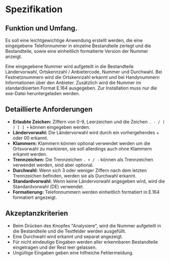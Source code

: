 # Spezifikation

## Funktion und Umfang.
Es soll eine leichtgewichtige Anwendung erstellt werden, die eine eingegebene Telefonnummer in einzelne Bestandteile zerlegt und die Bestandteile, sowie eine einheitlich formatierte Version der Nummer anzeigt.

Eine eingegebene Nummer wird aufgeteilt in die Bestandteile Ländervorwahl, Ortskennzahl / Anbietercode, Nummer und Durchwahl. Bei Festnetznummern wird die Ortskennzahl erkannt und bei Handynummern Informationen über den Anbieter. Zusätzlich wird die Nummer im standardisierten Format E.164 ausgegeben. Zur Installation muss nur die exe-Datei heruntergeladen werden.

## Detaillierte Anforderungen
- **Erlaubte Zeichen:** Ziffern von 0-9, Leerzeichen und die Zeichen `. - / ( ) [ ] +` können eingegeben werden.
- **Ländervorwahl:** Die Ländervorwahl wird durch ein vorhergehendes + oder 00 erkannt.
- **Klammern:** Klammern können optional verwendet werden um die Ortsvorwahl zu markieren, sie soll allerdings auch ohne Klammern erkannt werden.
- **Trennzeichen:** Die Trennzeichen `. + / -` können als Trennzeichen verwendet werden, sind aber optional.
- **Durchwahl:** Wenn sich 3 oder weniger Ziffern nach dem letzten Trennzeichen befinden, werden sie als Durchwahl erkannt.
- **Standardvorwahl:** Wenn keine Ländervorwahl angegeben wird, wird die Standardvorwahl (DE) verwendet.
- **Formatierung:** Telefonnummern werden einheitlich formatiert in E.164 formatiert angezeigt.

## Akzeptanzkriterien
- Beim Drücken des Knopfes "Analysiere", wird die Nummer aufgeteilt in die Bestandteile und die Textfelder werden ausgefüllt.
- Eine Durchwahl wird erkannt und separat angezeigt.
- Für nicht eindeutige Eingaben werden aller erkennbaren Bestandteile eingetragen und der Rest leer gelassen.
- Ungültige Eingaben geben eine hilfreiche Fehlermeldung.


